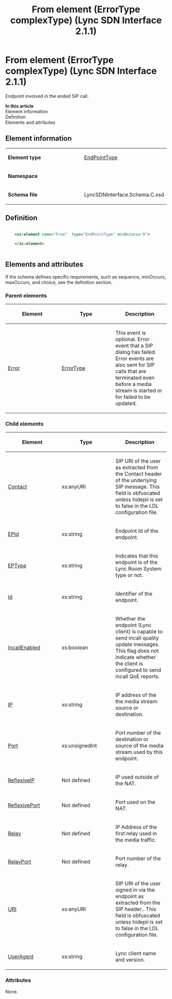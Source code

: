 ﻿---
title: From element (ErrorType complexType) (Lync SDN Interface 2.1.1)
TOCTitle: From element (ErrorType complexType)
ms:assetid: f6b5e35b-33bb-57fb-0635-cd92701f79fe
ms:mtpsurl: https://msdn.microsoft.com/en-us/library/Dn912735(v=office.15)
ms:contentKeyID: 64126909
ms.date: 02/16/2015
mtps_version: v=office.15
dev_langs:
- xml
---

# From element (ErrorType complexType) (Lync SDN Interface 2.1.1)

Endpoint involved in the ended SIP call.


**In this article**  
Element information  
Definition  
Elements and attributes  

## Element information

<table>
<colgroup>
<col style="width: 50%" />
<col style="width: 50%" />
</colgroup>
<tbody>
<tr class="odd">
<td><p><strong>Element type</strong></p></td>
<td><p><a href="endpointtype-complextype-lync-sdn-interface-2-1-1.md">EndPointType</a></p></td>
</tr>
<tr class="even">
<td><p><strong>Namespace</strong></p></td>
<td><p></p></td>
</tr>
<tr class="odd">
<td><p><strong>Schema file</strong></p></td>
<td><p>LyncSDNInterface.Schema.C.xsd</p></td>
</tr>
</tbody>
</table>


## Definition

```xml

    <xs:element name="From"  type="EndPointType" minOccurs="0">
    
    </xs:element>
  
```

## Elements and attributes

If the schema defines specific requirements, such as sequence, minOccurs, maxOccurs, and choice, see the definition section.

### Parent elements

<table>
<colgroup>
<col style="width: 33%" />
<col style="width: 33%" />
<col style="width: 33%" />
</colgroup>
<thead>
<tr class="header">
<th><p>Element</p></th>
<th><p>Type</p></th>
<th><p>Description</p></th>
</tr>
</thead>
<tbody>
<tr class="odd">
<td><p><a href="error-element-messagetype-complextype-lync-sdn-interface-2-1-1.md">Error</a></p></td>
<td><p><a href="errortype-complextype-lync-sdn-interface-2-1-1.md">ErrorType</a></p></td>
<td><p>This event is optional. Error event that a SIP dialog has failed. Error events are also sent for SIP calls that are terminated even before a media stream is started or for failed to be updated.</p></td>
</tr>
</tbody>
</table>


### Child elements

<table>
<colgroup>
<col style="width: 33%" />
<col style="width: 33%" />
<col style="width: 33%" />
</colgroup>
<thead>
<tr class="header">
<th><p>Element</p></th>
<th><p>Type</p></th>
<th><p>Description</p></th>
</tr>
</thead>
<tbody>
<tr class="odd">
<td><p><a href="contact-element-endpointtype-complextype-lync-sdn-interface-2-1-1.md">Contact</a></p></td>
<td><p>xs:anyURI</p></td>
<td><p>SIP URI of the user as extracted from the Contact header of the underlying SIP message. This field is obfuscated unless hidepii is set to false in the LDL configuration file.</p></td>
</tr>
<tr class="even">
<td><p><a href="epid-element-endpointtype-complextype-lync-sdn-interface-2-1-1.md">EPId</a></p></td>
<td><p>xs:string</p></td>
<td><p>Endpoint Id of the endpoint.</p></td>
</tr>
<tr class="odd">
<td><p><a href="eptype-element-endpointtype-complextype-lync-sdn-interface-2-1-1.md">EPType</a></p></td>
<td><p>xs:string</p></td>
<td><p>Indicates that this endpoint is of the Lync Room System type or not.</p></td>
</tr>
<tr class="even">
<td><p><a href="id-element-endpointtype-complextype-lync-sdn-interface-2-1-1.md">Id</a></p></td>
<td><p>xs:string</p></td>
<td><p>Identifier of the endpoint.</p></td>
</tr>
<tr class="odd">
<td><p><a href="incallenabled-element-endpointtype-complextype-lync-sdn-interface-2-1-1.md">IncallEnabled</a></p></td>
<td><p>xs:boolean</p></td>
<td><p>Whether the endpoint (Lync client) is capable to send incall quality update messages. This flag does not indicate whether the client is configured to send incall QoE reports.</p></td>
</tr>
<tr class="even">
<td><p><a href="ip-element-endpointtype-complextype-lync-sdn-interface-2-1-1.md">IP</a></p></td>
<td><p>xs:string</p></td>
<td><p>IP address of the the media stream source or destination.</p></td>
</tr>
<tr class="odd">
<td><p><a href="port-element-endpointtype-complextype-lync-sdn-interface-2-1-1.md">Port</a></p></td>
<td><p>xs:unsignedInt</p></td>
<td><p>Port number of the destination or source of the media stream used by this endpoint.</p></td>
</tr>
<tr class="even">
<td><p><a href="reflexiveip-element-endpointtype-complextype-lync-sdn-interface-2-1-1.md">ReflexiveIP</a></p></td>
<td><p>Not defined</p></td>
<td><p>IP used outside of the NAT.</p></td>
</tr>
<tr class="odd">
<td><p><a href="reflexiveport-element-endpointtype-complextype-lync-sdn-interface-2-1-1.md">ReflexivePort</a></p></td>
<td><p>Not defined</p></td>
<td><p>Port used on the NAT.</p></td>
</tr>
<tr class="even">
<td><p><a href="relay-element-endpointtype-complextype-lync-sdn-interface-2-1-1.md">Relay</a></p></td>
<td><p>Not defined</p></td>
<td><p>IP Address of the first relay used in the media traffic.</p></td>
</tr>
<tr class="odd">
<td><p><a href="relayport-element-endpointtype-complextype-lync-sdn-interface-2-1-1.md">RelayPort</a></p></td>
<td><p>Not defined</p></td>
<td><p>Port number of the relay.</p></td>
</tr>
<tr class="even">
<td><p><a href="uri-element-endpointtype-complextype-lync-sdn-interface-2-1-1.md">URI</a></p></td>
<td><p>xs:anyURI</p></td>
<td><p>SIP URI of the user signed in via the endpoint as extracted from the SIP header.. This field is obfuscated unless hidepii is set to false in the LDL configuration file.</p></td>
</tr>
<tr class="odd">
<td><p><a href="useragent-element-endpointtype-complextype-lync-sdn-interface-2-1-1.md">UserAgent</a></p></td>
<td><p>xs:string</p></td>
<td><p>Lync client name and version.</p></td>
</tr>
</tbody>
</table>


### Attributes

None.

